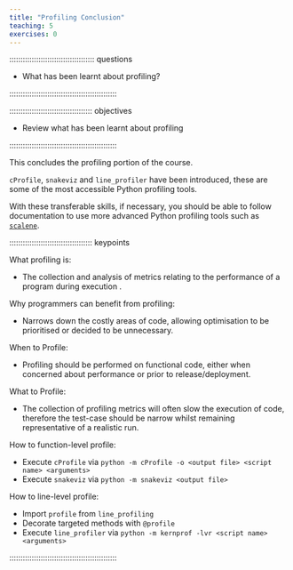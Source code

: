 ```yaml
---
title: "Profiling Conclusion"
teaching: 5
exercises: 0
---
```


:::::::::::::::::::::::::::::::::::::: questions

- What has been learnt about profiling?

::::::::::::::::::::::::::::::::::::::::::::::::


::::::::::::::::::::::::::::::::::::: objectives

- Review what has been learnt about profiling

::::::::::::::::::::::::::::::::::::::::::::::::

This concludes the profiling portion of the course.

`cProfile`, `snakeviz` and `line_profiler` have been introduced, these are some of the most accessible Python profiling tools.

With these transferable skills, if necessary, you should be able to follow documentation to use more advanced Python profiling tools such as [`scalene`](https://github.com/plasma-umass/scalene).

::::::::::::::::::::::::::::::::::::: keypoints

What profiling is:

- The collection and analysis of metrics relating to the performance of a program during execution .

Why programmers can benefit from profiling:

- Narrows down the costly areas of code, allowing optimisation to be prioritised or decided to be unnecessary.

When to Profile:

- Profiling should be performed on functional code, either when concerned about performance or prior to release/deployment.

What to Profile:

- The collection of profiling metrics will often slow the execution of code, therefore the test-case should be narrow whilst remaining representative of a realistic run.

How to function-level profile:

- Execute `cProfile` via `python -m cProfile -o <output file> <script name> <arguments>`
- Execute `snakeviz` via `python -m snakeviz <output file>`

How to line-level profile:

- Import `profile` from `line_profiling`
- Decorate targeted methods with `@profile`
- Execute `line_profiler` via `python -m kernprof -lvr <script name> <arguments>`

::::::::::::::::::::::::::::::::::::::::::::::::
